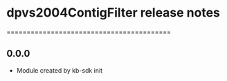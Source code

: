 # dpvs2004ContigFilter release notes
=========================================

0.0.0
-----
* Module created by kb-sdk init

